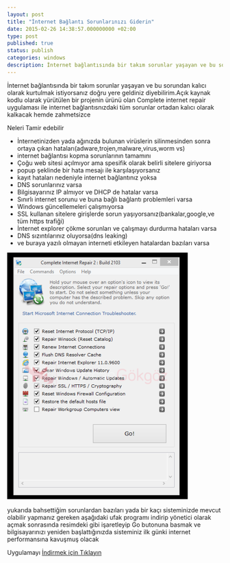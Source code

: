 ```yaml
---
layout: post
title: "İnternet Bağlantı Sorunlarınızı Giderin"
date: 2015-02-26 14:38:57.000000000 +02:00
type: post
published: true
status: publish
categories: windows
description: İnternet bağlantısında bir takım sorunlar yaşayan ve bu sorundan kalıcı olarak kurtulmak istiyorsanız doğru yere geldiniz
---
```

İnternet bağlantısında bir takım sorunlar yaşayan ve bu sorundan kalıcı olarak kurtulmak istiyorsanız doğru yere geldiniz diyebilirim.Açık kaynak kodlu olarak yürütülen bir projenin ürünü olan Complete internet repair uygulaması ile internet bağlantısnızdaki tüm sorunlar ortadan kalıcı olarak kalkacak hemde zahmetsizce

Neleri Tamir edebilir

- İnternetinizden yada ağınızda bulunan virüslerin silinmesinden sonra ortaya çıkan hataları(adware,trojen,malware,virus,worm vs)
- internet bağlantısı kopma sorunlarının tamamını
- Çoğu web sitesi açılmıyor ama spesifik olarak belirli sitelere giriyorsa
- popup şeklinde bir hata mesajı ile karşılaşıyorsanız
- kayıt hataları nedeniyle internet bağlantınız yoksa
- DNS sorunlarınız varsa
- Bilgisayarınız IP almıyor ve DHCP de hatalar varsa
- Sınırlı internet sorunu ve buna bağlı bağlantı problemleri varsa
- Windows güncellemeleri çalışmıyorsa
- SSL kullanan sitelere girişlerde sorun yaşıyorsanız(bankalar,google,ve tüm https trafiği)
- İnternet explorer çökme sorunları ve çalışmayı durdurma hataları varsa
- DNS sızıntılarınız oluyorsa(dns leaking)
- ve buraya yazılı olmayan interneti etkileyen hatalardan bazıları varsa

![internettamirigorsel1](/assets/internettamirigorsel1-e1424295549339.png)

yukarıda bahsettiğim sorunlardan bazıları yada bir kaçı sisteminizde mevcut olabilir yapmanız gereken aşağıdaki ufak programı indirip yönetici olarak açmak sonrasında resimdeki gibi işaretleyip Go butonuna basmak ve bilgisayarınızı yeniden başlattığınızda sisteminiz ilk günki internet performansına kavuşmuş olacak

Uygulamayı [İndirmek için Tıklayın](http://www.rizonesoft.com/software/complete-internet-repair/)
